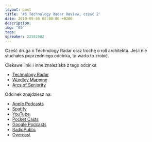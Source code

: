 ```yaml
---
layout: post
title: '#5 Technology Radar Review, część 2'
date: 2019-09-06 08:00:00 +0200
description: 
img: "05"
tags: 
spreaker: 22582602
---
```

Cześć druga o Technology Radar oraz trochę o roli architekta. Jeśli nie słuchałeś poprzedniego odcinka, to warto to zrobić.

Ciekawe linki i inne znaleziska z tego odcinka:

- [Technology Radar](https://www.thoughtworks.com/radar)
- [Wardley Mapping](https://learnwardleymapping.com/)
- [Arcs of Seniority](https://www.stevanpopovic.com/arcs-of-seniority/)

Odcinek znajdziesz na:

- [Apple Podcasts](https://podcasts.apple.com/pl/podcast/technology-radar-review-cz%C4%99%C5%9B%C4%87-2/id1477067604?i=1000449593578&l=pl)
- [Spotify](https://open.spotify.com/episode/22Q22rdsdpinlVYp2yCYNd)
- [YouTube](https://www.youtube.com/watch?v=X3qKN8EX1Dc)
- [Pocket Casts](https://pca.st/16k1)
- [Google Podcasts](https://podcasts.google.com/?feed=aHR0cHM6Ly9hbmNob3IuZm0vcy84NzIwMTBjL3BvZGNhc3QvcnNz&episode=YzhmNjkxYmQtM2JlNC1iNzI0LTNjNzQtZDA4MDhhMjRlMmIy)
- [RadioPublic](https://radiopublic.com/patoarchitekci-6BJROa/ep/s1!df2b3)
- [Overcast](https://overcast.fm/+Tnua2PHtM)
